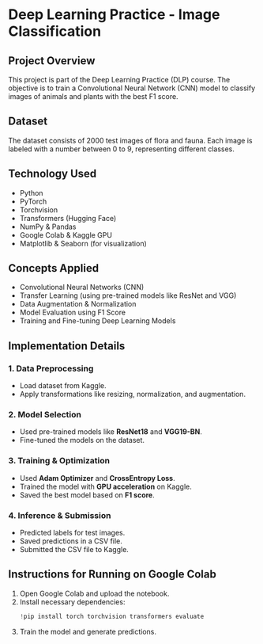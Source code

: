# Deep Learning Practice - Image Classification

## Project Overview
This project is part of the Deep Learning Practice (DLP) course. The objective is to train a Convolutional Neural Network (CNN) model to classify images of animals and plants with the best F1 score.

## Dataset
The dataset consists of 2000 test images of flora and fauna. Each image is labeled with a number between 0 to 9, representing different classes.

## Technology Used
- Python
- PyTorch
- Torchvision
- Transformers (Hugging Face)
- NumPy & Pandas
- Google Colab & Kaggle GPU
- Matplotlib & Seaborn (for visualization)

## Concepts Applied
- Convolutional Neural Networks (CNN)
- Transfer Learning (using pre-trained models like ResNet and VGG)
- Data Augmentation & Normalization
- Model Evaluation using F1 Score
- Training and Fine-tuning Deep Learning Models

## Implementation Details

### 1. Data Preprocessing
- Load dataset from Kaggle.
- Apply transformations like resizing, normalization, and augmentation.

### 2. Model Selection
- Used pre-trained models like **ResNet18** and **VGG19-BN**.
- Fine-tuned the models on the dataset.

### 3. Training & Optimization
- Used **Adam Optimizer** and **CrossEntropy Loss**.
- Trained the model with **GPU acceleration** on Kaggle.
- Saved the best model based on **F1 score**.

### 4. Inference & Submission
- Predicted labels for test images.
- Saved predictions in a CSV file.
- Submitted the CSV file to Kaggle.

## Instructions for Running on Google Colab

1. Open Google Colab and upload the notebook.
2. Install necessary dependencies:
   ```python
   !pip install torch torchvision transformers evaluate
3. Train the model and generate predictions.

